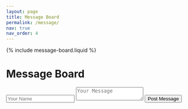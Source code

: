 ```yaml
---
layout: page
title: Message Board
permalink: /message/
nav: true
nav_order: 4
---
```


<link rel="stylesheet" href="{{ '/assets/css/message-board.css' | relative_url }}">

{% include message-board.liquid %}

<h1>Message Board</h1>

<form action="#" method="post" id="message-form">
  <input type="text" name="name" placeholder="Your Name" required>
  <textarea name="message" placeholder="Your Message" required></textarea>
  <button type="submit">Post Message</button>
</form>

